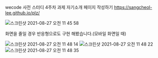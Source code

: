 wecode 사전 스터디 4주차 과제
자기소개 페이지 작성하기
https://sangcheol-lee.github.io/plz/

![스크린샷 2021-08-27 오전 11 45 58](https://user-images.githubusercontent.com/89136968/131063895-a989d660-88cc-4bbd-ba0e-030167d88627.png)


화면을 줄일 경우 반응형으로도 구현 해봤습니다.(모바일 화면일 때)

![스크린샷 2021-08-27 오전 11 48 14](https://user-images.githubusercontent.com/89136968/131064176-1c9397fb-8cae-4748-922d-7ee3a3d6c9ab.png)
![스크린샷 2021-08-27 오전 11 48 22](https://user-images.githubusercontent.com/89136968/131064182-86a3d534-82d4-4906-bcab-0129e12316a2.png)
![스크린샷 2021-08-27 오전 11 48 35](https://user-images.githubusercontent.com/89136968/131064190-d5acfc8b-5c0d-4b49-9e1f-56ec97d421d2.png)

